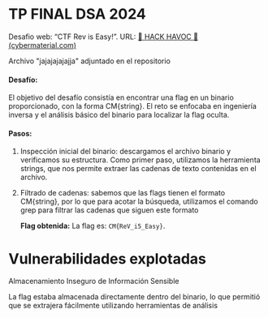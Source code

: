 # TP FINAL DSA 2024

Desafio web: “CTF Rev is Easy!”.  URL: [🚩 HACK HAVOC 🚩 (cybermaterial.com)](http://edition1.ctf.cybermaterial.com/challenges#Rev%20is%20easy!-4)

Archivo "jajajajajajja" adjuntado en el repositorio

#### **Desafío:**

El objetivo del desafío consistía en encontrar una flag en un binario proporcionado, con la forma CM{string}. El reto se enfocaba en ingeniería inversa y el análisis básico del binario para localizar la flag oculta.

#### **Pasos:**

1. Inspección inicial del binario: descargamos el archivo binario y verificamos su estructura. Como primer paso, utilizamos la herramienta strings, que nos permite extraer las cadenas de texto contenidas en el archivo. 
   
2. Filtrado de cadenas: sabemos que las flags tienen el formato CM{string}, por lo que para acotar la búsqueda, utilizamos el comando grep para filtrar las cadenas que siguen este formato

   **Flag obtenida:** La flag es: `CM{ReV_i5_Easy}`.

# Vulnerabilidades explotadas

Almacenamiento Inseguro de Información Sensible

La flag estaba almacenada directamente dentro del binario, lo que permitió que se extrajera fácilmente utilizando herramientas de análisis
